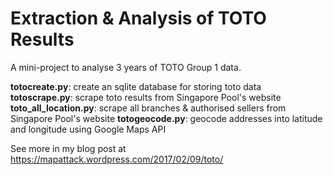 # Extraction & Analysis of TOTO Results

A mini-project to analyse 3 years of TOTO Group 1 data.

__totocreate.py__: create an sqlite database for storing toto data
__totoscrape.py__: scrape toto results from Singapore Pool's website
__toto_all_location.py__: scrape all branches & authorised sellers from Singapore Pool's website
__totogeocode.py__: geocode addresses into latitude and longitude using Google Maps API

See more in my blog post at https://mapattack.wordpress.com/2017/02/09/toto/
